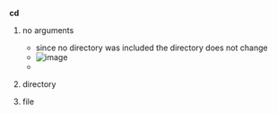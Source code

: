 **cd**
1. no arguments
   - since no directory was included the directory does not change
   - ![image](https://github.com/jey11asri/cse15l-lab-reports/assets/146782597/7488e387-b7d6-4678-8830-358b2c0cbf85)
   -
3. directory
   
4. file
